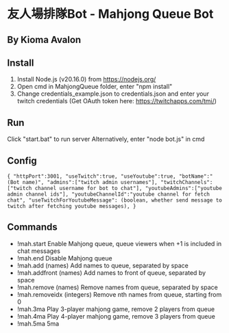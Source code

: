 # 友人場排隊Bot - Mahjong Queue Bot
## By Kioma Avalon

## Install
1. Install Node.js (v20.16.0) from https://nodejs.org/
2. Open cmd in MahjongQueue folder, enter "npm install"
3. Change credentials_example.json to credentials.json and enter your twitch credentials (Get OAuth token here: https://twitchapps.com/tmi/)

## Run
Click "start.bat" to run server
Alternatively, enter "node bot.js" in cmd

## Config
``
{
"httpPort":3001,
"useTwitch":true,
"useYoutube":true,
"botName":"(Bot name)",
"admins":["twitch admin usernames"],
"twitchChannels":["twitch channel username for bot to chat"],
"youtubeAdmins":["youtube admin channel ids"],
"youtubeChannelId":"youtube channel for fetch chat",
"useTwitchForYoutubeMessage": (boolean, whether send message to twitch after fetching youtube messages),
}
``

## Commands
- !mah.start                Enable Mahjong queue, queue viewers when +1 is included in chat messages
- !mah.end                  Disable Mahjong queue
- !mah.add (names)          Add names to queue, separated by space
- !mah.addfront (names)     Add names to front of queue, separated by space
- !mah.remove (names)       Remove names from queue, separated by space
- !mah.removeidx (integers) Remove nth names from queue, starting from 0
- !mah.3ma                  Play 3-player mahjong game, remove 2 players from queue
- !mah.4ma                  Play 4-player mahjong game, remove 3 players from queue
- !mah.5ma                  5ma